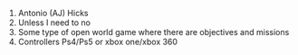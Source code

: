1.	Antonio (AJ) Hicks
2.	Unless I need to no
3.	Some type of open world game where there are objectives and missions
4.	Controllers Ps4/Ps5 or xbox one/xbox 360

